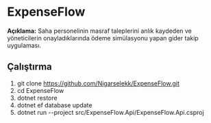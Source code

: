 # ExpenseFlow

**Açıklama:** Saha personelinin masraf taleplerini anlık kaydeden ve yöneticilerin onayladıklarında ödeme simülasyonu yapan gider takip uygulaması.

## Çalıştırma
1. git clone https://github.com/Nigarselekk/ExpenseFlow.git
2. cd ExpenseFlow
3. dotnet restore
4. dotnet ef database update
5. dotnet run --project src/ExpenseFlow.Api/ExpenseFlow.Api.csproj

